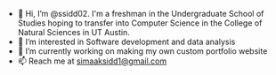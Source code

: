 - 👋 Hi, I’m @ssidd02. I'm a freshman in the Undergraduate School of Studies hoping to transfer into Computer Science in the College of Natural Sciences in UT Austin. 
- 👀 I’m interested in Software development and data analysis
- 🌱 I’m currently working on making my own custom portfolio website
- 📫 Reach me at simaaksidd1@gmail.com

<!---
ssidd02/ssidd02 is a ✨ special ✨ repository because its `README.md` (this file) appears on your GitHub profile.
You can click the Preview link to take a look at your changes.
--->
